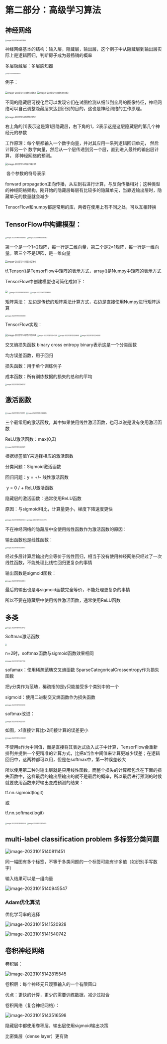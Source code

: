 # 第二部分：高级学习算法

## 神经网络

<img src="./图片/image-20231014144607689.png" alt="image-20231014144607689" style="zoom:33%;" />

神经网络基本的结构：输入层，隐藏层，输出层，这个例子中从隐藏层到输出层实际上是逻辑回归，判断房子成为最畅销的概率

多层隐藏层：多层感知器

<img src="./图片/image-20231014144753241.png" alt="image-20231014144753241" style="zoom: 25%;" />

例子：

<img src="./图片/image-20231014145612562.png" alt="image-20231014145612562" style="zoom: 50%;" />

<img src="./图片/image-20231014145634083.png" alt="image-20231014145634083" style="zoom: 50%;" />

不同的隐藏层可视化后可以发现它们在试图检测从细节到全局的图像特征，神经网络可以自己调整隐藏层来达到识别的目的，这也是神经网络的工作原理。

<img src="./图片/image-20231014151702052.png" alt="image-20231014151702052" style="zoom:50%;" />

右上角的[1]表示这是第1层隐藏层，右下角的1，2表示这是这层隐藏层的第几个神经元的参数

工作原理：每个层都输入一个数字向量，并对其应用一系列逻辑回归单元， 然后计算另一个 数字向量，然后从一个层传递到另一个层，直到进入最终的输出层计算， 即神经网络的预测。 

<img src="./图片/image-20231014152739237.png" alt="image-20231014152739237" style="zoom: 50%;" />

​                                                                                                     各个参数的符号表示



forward propagation正向传播，从左到右进行计算，与反向传播相对；这种类型的神经网络架构，刚开始的隐藏层每层有比较多的隐藏单元，当靠近输出层时，隐藏单元的数量就会减少



TensorFlow和numpy都是常用的库，两者在使用上有不同之处，可以互相转换

## TensorFlow中构建模型：

<img src="./图片/image-20231014154059035.png" alt="image-20231014154059035" style="zoom:33%;" />

<img src="./图片/image-20231014155050852.png" alt="image-20231014155050852" style="zoom: 33%;" />

第一个是一个1×2矩阵，每一行是二维向量，第二个是2×1矩阵，每一行是一维向量。第三个不是矩阵，是一维向量

<img src="./图片/image-20231014155022160.png" alt="image-20231014155022160" style="zoom: 50%;" />

tf.Tensor()是TensorFlow中矩阵的表示方式，array()是Numpy中矩阵的表示方式



TensorFlow中创建模型也可简化成如下：

<img src="./图片/image-20231014160254454.png" style="zoom: 50%;" />

<img src="./图片/image-20231014160809312.png" alt="image-20231014160809312" style="zoom:33%;" />

<img src="./图片/image-20231014171309000.png" alt="image-20231014171309000" style="zoom: 33%;" />

矩阵乘法：
左边是传统的矩阵乘法计算方式，右边是直接使用Numpy进行矩阵运算

<img src="./图片/image-20231014172750898.png" alt="image-20231014172750898" style="zoom: 33%;" />



TensorFlow实现：

<img src="./图片/image-20231014215700764.png" alt="image-20231014215700764" style="zoom: 50%;" />



<img src="./图片/image-20231015102541241.png" alt="image-20231015102541241" style="zoom:33%;" />

<img src="./图片/image-20231015103330666.png" alt="image-20231015103330666" style="zoom:33%;" />

<img src="./图片/image-20231015103349961.png" alt="image-20231015103349961" style="zoom:33%;" />

交叉熵损失函数 binary cross entropy     binary表示这是一个分类函数

均方误差函数，用于回归

损失函数：用于单个训练例子

成本函数：所有训练数据的损失的总和的平均

<img src="./图片/image-20231015103540197.png" alt="image-20231015103540197" style="zoom:33%;" />

## 激活函数

<img src="./图片/image-20231015104133151.png" alt="image-20231015104133151" style="zoom:33%;" />

<img src="./图片/image-20231015104322845.png" alt="image-20231015104322845" style="zoom:33%;" />

三个最常用的激活函数，其中如果使用线性激活函数，也可以说是没有使用激活函数

ReLU激活函数：max(0,Z)

<img src="./图片/image-20231015104643211.png" alt="image-20231015104643211" style="zoom:33%;" />

根据标签值Y来选择相应的激活函数

分类问题：Sigmoid激活函数

回归问题：y = +/- 线性激活函数

​                   y = 0 / + ReLU激活函数

隐藏层的激活函数：通常使用ReLU函数

原因：与sigmoid相比，计算量更小，梯度下降速度更快

<img src="./图片/image-20231015105041694.png" alt="image-20231015105041694" style="zoom:33%;" />

<img src="./图片/image-20231015105144173.png" alt="image-20231015105144173" style="zoom:33%;" />

不在神经网络的隐藏层中全使用线性函数作为激活函数的原因：

输出函数也是线性函数：

<img src="./图片/image-20231015110256051.png" alt="image-20231015110256051" style="zoom:33%;" />

经过多层计算后输出完全等价于线性回归，相当于没有使用神经网络只经过了一次线性函数，不能处理比线性回归更复杂的事情

输出函数是sigmoid函数：

<img src="./图片/image-20231015110558994.png" alt="image-20231015110558994" style="zoom:33%;" />

最后的输出也是与sigmoid函数完全等价，不能处理更复杂的事情

所以不要在隐藏层中使用线性激活函数，通常使用ReLU函数



## 多类



<img src="./图片/image-20231015111423842.png" alt="image-20231015111423842" style="zoom:33%;" />

Softmax激活函数

<img src="./图片/image-20231015111944778.png" alt=" " style="zoom:33%;" />

n=2时，softmax函数与sigmoid函数效果相同

<img src="./图片/image-20231015113827748.png" alt="image-20231015113827748" style="zoom:33%;" />

sofamax：使用稀疏范畴交叉熵函数 SparseCategoricalCrossentropy作为损失函数

把y分类作为范畴，稀疏指的是y只能接受多个类别中的一个

sigmoid：使用二进制交叉熵函数作为损失函数

<img src="./图片/image-20231015114408013.png" alt="image-20231015114408013" style="zoom:33%;" />

softmax改进：

<img src="./图片/image-20231015134221291.png" alt="image-20231015134221291" style="zoom:33%;" />

如图，x1直接计算比x2间接计算的误差更小

<img src="./图片/image-20231015134434401.png" alt="image-20231015134434401" style="zoom:33%;" />

不使用a作为中间值，而是直接将其表达式放入式子中计算，TensorFlow会重新排列并提供一个更精准的计算方式，比把a当作中间值来计算更减少误差；在逻辑回归中，这两种都可以用，但是在softmax中，第一种误差较大

所以使用第二种时输出层就是只用线性函数，而整个损失的计算都包含在下面的损失函数中，这样最后的输出层输出的就不是最后的概率，所以最后进行预测的时候就要使用函数来将输出变成预测的结果：

tf.nn.sigmoid(logit)

或

tf.nn.softmax(logit)



<img src="./图片/image-20231015135056264.png" alt="image-20231015135056264" style="zoom:33%;" />

<img src="./图片/image-20231015135114611.png" alt="image-20231015135114611" style="zoom:33%;" />

## multi-label classification problem 多标签分类问题

![image-20231015140811451](./图片/image-20231015140811451.png)

同一幅图有多个标签，不等于多类问题的一个标签可能有许多值（如识别手写数字）

输入结果可以是一组向量

![image-20231015140945547](./图片/image-20231015140945547.png)

### Adam优化算法

优化学习率的选择

![image-20231015141520928](./图片/image-20231015141520928.png)

![image-20231015141540742](./图片/image-20231015141540742.png)

## 卷积神经网络

卷积层：

![image-20231015142815545](./图片/image-20231015142815545.png)

卷积层：每个神经元只观察输入的一个有限窗口

优点：更快的计算，更少的需要训练数据，减少过拟合

卷积网络（复合神经网络）：

![image-20231015143516598](./图片/image-20231015143516598.png)

隐藏层中都使用卷积层，输出层使用sigmoid输出决策

比密集层（dense layer）更有效